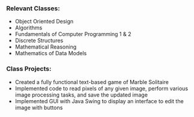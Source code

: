 
### Relevant Classes:
- Object Oriented Design
- Algorithms
- Fundamentals of Computer Programming 1 & 2
- Discrete Structures
- Mathematical Reasoning
- Mathematics of Data Models

### Class Projects:
- Created a fully functional text-based game of Marble Solitaire 
- Implemented code to read pixels of any given image, perform various image processing tasks, and save the updated image
- Implemented GUI with Java Swing to display an interface to edit the image with buttons

